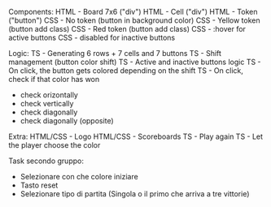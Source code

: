 Components:
HTML - Board 7x6 ("div")
HTML - Cell ("div")
HTML - Token ("button")
CSS - No token (button in background color)
CSS - Yellow token (button add class)
CSS - Red token (button add class)
CSS - :hover for active buttons
CSS - disabled for inactive buttons

Logic:
TS - Generating 6 rows + 7 cells and 7 buttons
TS - Shift management (button color shift)
TS - Active and inactive buttons logic
TS - On click, the button gets colored depending on the shift
TS - On click, check if that color has won

- check orizontally
- check vertically
- check diagonally
- check diagonally (opposite)

Extra:
HTML/CSS - Logo
HTML/CSS - Scoreboards
TS - Play again
TS - Let the player choose the color

Task secondo gruppo:
- Selezionare con che colore iniziare
- Tasto reset
- Selezionare tipo di partita (Singola o il primo che arriva a tre vittorie)
